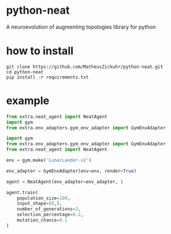 # python-neat
A neuroevolution of augmenting topologies library for python


# how to install

```
git clone https://github.com/MatheusZickuhr/python-neat.git
cd python-neat
pip install -r requirements.txt
```

# example

```python
from extra.neat_agent import NeatAgent
import gym
from extra.env_adapters.gym_env_adapter import GymEnvAdapter

import gym
from extra.env_adapters.gym_env_adapter import GymEnvAdapter
from extra.neat_agent import NeatAgent

env = gym.make('LunarLander-v2')

env_adapter = GymEnvAdapter(env=env, render=True)

agent = NeatAgent(env_adapter=env_adapter, )

agent.train(
    population_size=100,
    input_shape=(8,),
    number_of_generations=3,
    selection_percentage=0.2,
    mutation_chance=0.1
)
```